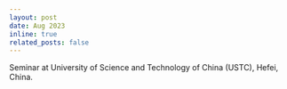 ```yaml
---
layout: post
date: Aug 2023
inline: true
related_posts: false
---
```


Seminar at University of Science and Technology of China (USTC), Hefei, China.
 
 